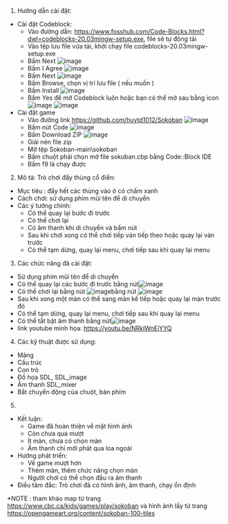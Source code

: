 1. Hướng dẫn cài đặt:
* Cài đặt Codeblock:
  + Vào đường dẫn: https://www.fosshub.com/Code-Blocks.html?dwl=codeblocks-20.03mingw-setup.exe, file sẽ tự động tải
  + Vào tệp lưu file vừa tải, khởi chạy file codeblocks-20.03mingw-setup.exe
  + Bấm Next
  ![image](https://user-images.githubusercontent.com/82645696/172009018-b37c48d3-c145-4833-af39-3beaab40614e.png)
  + Bấm I Agree
  ![image](https://user-images.githubusercontent.com/82645696/172009232-af38dddb-ae50-4c04-a6d3-cc93d59639f9.png)
  + Bấm Next
  ![image](https://user-images.githubusercontent.com/82645696/172009347-60e7fe6a-243e-49b5-954b-9f0f3aa8d6b3.png)
  + Bấm Browse, chọn vị trí lưu file ( nếu muốn )
  + Bấm Install
  ![image](https://user-images.githubusercontent.com/82645696/172009459-f8f16439-f872-41d3-b4b9-9c6d0020cfec.png)
  + Bấm Yes để mở Codeblock luôn hoặc bạn có thể mở sau bằng icon ![image](https://user-images.githubusercontent.com/82645696/172010277-2af8938c-be05-48c5-9ace-87c98841367c.png)
  ![image](https://user-images.githubusercontent.com/82645696/172010267-2a4227a7-71d1-4738-a6a4-0f588f8e9c20.png)
* Cài đặt game
  + Vào đường link https://github.com/huytd1012/Sokoban
  ![image](https://user-images.githubusercontent.com/82645696/172010415-f153f135-695e-4141-baeb-f27aac18a30c.png)
  + Bấm nút Code
  ![image](https://user-images.githubusercontent.com/82645696/172010477-7044f0bf-5440-46f0-9dc3-aad78ea12a19.png)
  + Bấm Download ZIP
  ![image](https://user-images.githubusercontent.com/82645696/172010864-f23445ca-c447-4b53-a34b-02a1d5b9e098.png)
  + Giải nén file zip
  + Mở tệp Sokoban-main\sokoban
  + Bấm chuột phải chọn mở file sokuban.cbp bằng Code::Block IDE
  + Bấm f9 là chạy được
2. Mô tả: Trò chơi đẩy thùng cổ điển:
  - Mục tiêu : đẩy hết các thùng vào ô có chấm xanh
  - Cách chơi: sử dụng phím mũi tên để di chuyển
  - Các ý tưởng chính:
    + Có thể quay lại bước đi trước 
    + Có thể chơi lại 
    + Có âm thanh khi di chuyển và bấm nút
    + Sau khi chơi xong có thể chơi tiếp ván tiếp theo hoặc quay lại ván trước
    + Có thể tạm dừng, quay lại menu, chơi tiếp sau khi quay lại menu
3. Các chức năng đã cài đặt:
+ Sử dụng phím mũi tên để di chuyển
+ Có thể quay lại các bước đi trước bằng nút![image](https://user-images.githubusercontent.com/82645696/172011272-c3d925a1-dd92-4cf4-9f5f-299930f0584d.png)
+ Có thể chơi lại bằng nút ![image](https://user-images.githubusercontent.com/82645696/172011354-0f676fbf-77f3-488a-997c-ae202b882144.png)bằng nút ![image](https://user-images.githubusercontent.com/82645696/172011354-0f676fbf-77f3-488a-997c-ae202b882144.png)
+ Sau khi xong một màn có thể sang màn kế tiếp hoặc quay lại màn trước đó
+ Có thể tạm dừng, quay lại menu, chơi tiếp sau khi quay lại menu
+ Có thể tắt bật âm thanh bằng nút![image](https://user-images.githubusercontent.com/82645696/172011442-e8e421df-2853-45c8-ad5f-86100ca897a2.png)
+ link youtube minh họa: https://youtu.be/NRklWnEjYYQ
4. Các kỹ thuật được sử dụng:
+ Mảng
+ Cấu trúc
+ Con trỏ
+ Đồ họa SDL, SDL_image
+ Âm thanh SDL_mixer
+ Bắt chuyển động của chuột, bàn phím
5.
+ Kết luận: 
  - Game đã hoàn thiện về mặt hình ảnh
  - Còn chưa quá mượt
  - Ít màn, chưa có chọn màn
  - Âm thanh chỉ mới phát qua loa ngoài
+ Hướng phát triển: 
  - Vẽ game mượt hơn
  - Thêm màn, thêm chức năng chọn màn
  - Người chơi có thể chọn đầu ra âm thanh
+ Điều tâm đắc: Trò chơi đã có hình ảnh, âm thanh, chạy ổn định

*NOTE : tham khảo map từ trang https://www.cbc.ca/kids/games/play/sokoban và hình ảnh lấy từ trang https://opengameart.org/content/sokoban-100-tiles

